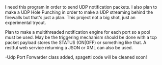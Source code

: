 I need this program in order to send UDP notification packets. I also plan to make a UDP Hole Punching
in order to make a UDP streaming behind the firewalls but that's just a plan. This project not a big shot,
just an experimental tryout.

Plan to make a multithreaded notification engine for each port so a pool must be used. May be the 
triggering mechanism should be done with a tcp packet payload stores the STATUS (ON|OFF) or something
like that. A restful web service returning a JSON or XML can also be used.

-Udp Port Forwarder class added, spagetti code will be cleaned soon!